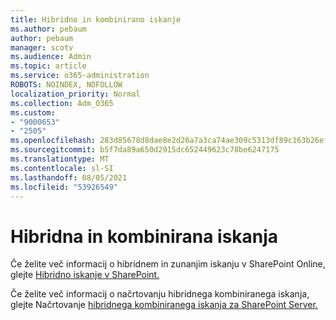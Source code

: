 ```yaml
---
title: Hibridno in kombinirano iskanje
ms.author: pebaum
author: pebaum
manager: scotv
ms.audience: Admin
ms.topic: article
ms.service: o365-administration
ROBOTS: NOINDEX, NOFOLLOW
localization_priority: Normal
ms.collection: Adm_O365
ms.custom:
- "9000653"
- "2505"
ms.openlocfilehash: 283d85678d8dae8e2d26a7a3ca74ae309c5313df89c163b26efa0e2c4b3393ba
ms.sourcegitcommit: b5f7da89a650d2915dc652449623c78be6247175
ms.translationtype: MT
ms.contentlocale: sl-SI
ms.lasthandoff: 08/05/2021
ms.locfileid: "53926549"
---
```

# <a name="hybrid-and-federated-searches"></a>Hibridna in kombinirana iskanja 

Če želite več informacij o hibridnem in zunanjim iskanju v SharePoint Online, glejte [Hibridno iskanje v SharePoint.](https://docs.microsoft.com/sharepoint/hybrid/hybrid-search-in-sharepoint)

Če želite več informacij o načrtovanju hibridnega kombiniranega iskanja, glejte Načrtovanje [hibridnega kombiniranega iskanja za SharePoint Server.](https://docs.microsoft.com/sharepoint/hybrid/plan-hybrid-federated-search)